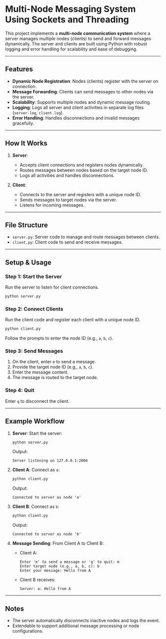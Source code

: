 # Multi-Node Messaging System Using Sockets and Threading

This project implements a **multi-node communication system** where a server manages multiple nodes (clients) to send and forward messages dynamically. The server and clients are built using Python with robust logging and error handling for scalability and ease of debugging.

---

## Features
- **Dynamic Node Registration**: Nodes (clients) register with the server on connection.
- **Message Forwarding**: Clients can send messages to other nodes via the server.
- **Scalability**: Supports multiple nodes and dynamic message routing.
- **Logging**: Logs all server and client activities in separate log files (`server.log`, `client.log`).
- **Error Handling**: Handles disconnections and invalid messages gracefully.

---

## How It Works
1. **Server**:
   - Accepts client connections and registers nodes dynamically.
   - Routes messages between nodes based on the target node ID.
   - Logs all activities and handles disconnections.

2. **Client**:
   - Connects to the server and registers with a unique node ID.
   - Sends messages to target nodes via the server.
   - Listens for incoming messages.

---

## File Structure
- `server.py`: Server code to manage and route messages between clients.
- `client.py`: Client code to send and receive messages.
---

## Setup & Usage

### Step 1: Start the Server
Run the server to listen for client connections.
```bash
python server.py
```

### Step 2: Connect Clients
Run the client code and register each client with a unique node ID.
```bash
python client.py
```
Follow the prompts to enter the node ID (e.g., `a`, `b`, `c`).

### Step 3: Send Messages
1. On the client, enter `m` to send a message.
2. Provide the target node ID (e.g., `a`, `b`, `c`).
3. Enter the message content.
4. The message is routed to the target node.

### Step 4: Quit
Enter `q` to disconnect the client.

---

## Example Workflow
1. **Server**: Start the server:
   ```bash
   python server.py
   ```
   Output:
   ```
   Server listening on 127.0.0.1:2004
   ```

2. **Client A**: Connect as `a`:
   ```bash
   python client.py
   ```
   Output:
   ```
   Connected to server as node 'a'
   ```

3. **Client B**: Connect as `b`:
   ```bash
   python client.py
   ```
   Output:
   ```
   Connected to server as node 'b'
   ```

4. **Message Sending**: From Client A to Client B:
   - Client A:
     ```
     Enter 'm' to send a message or 'q' to quit: m
     Enter target node (e.g., a, b, c): b
     Enter your message: Hello from A
     ```
   - Client B receives:
     ```
     Server: a: Hello from A
     ```

---
## Notes
- The server automatically disconnects inactive nodes and logs the event.
- Extendable to support additional message processing or node configurations.
